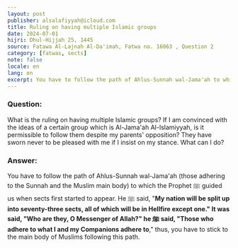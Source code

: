```yaml
---
layout: post
publisher: alsalafiyyah@icloud.com
title: Ruling on having multiple Islamic groups
date: 2024-07-01
hijri: Dhul-Hijjah 25, 1445
source: Fatawa Al-Lajnah Al-Da'imah, Fatwa no. 16063 , Question 2
category: [fatwas, sects]
note: false
locale: en
lang: en
excerpt: You have to follow the path of Ahlus-Sunnah wal-Jama'ah to which the Prophet ﷺ guided us when sects first started to appear.
---
```


### Question: 
What is the ruling on having multiple Islamic groups? If I am convinced with the ideas of a certain group which is Al-Jama'ah Al-Islamiyyah, is it permissible to follow them despite my parents' opposition? They have sworn never to be pleased with me if I insist on my stance. What can I do? 

### Answer: 
You have to follow the path of Ahlus-Sunnah wal-Jama'ah (those adhering to the Sunnah and the Muslim main body) to which the Prophet ﷺ guided us when sects first started to appear. He ﷺ said, "**My nation will be split up into seventy-three sects, all of which will be in Hellfire except one." It was said, "Who are they, O Messenger of Allah?" he ﷺ said, "Those who adhere to what I and my Companions adhere to**," thus, you have to stick to the main body of Muslims following this path.
